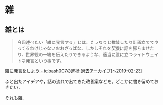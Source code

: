 # 雑

## 雑とは

> 今回述べたい「雑に発言する」とは、きっちりと推敲したり計画立ててやってるわけじゃないおおざっぱな、しかしそれを契機に話を膨らませたり、世界観の一端を伝えたりできるような、適当に役に立つライトウェイトな発言という事です。

[雑に発言をしよう - id:bash0C7の進捗 過去アーカイブ[〜2019-02-23]](https://bash0c7.hatenablog.com/entry/2014/12/14/235026)

ふと出たアイデアや，話の流れで出てきた改善案などを，どこかに書き留めておきたい．

それも雑．
